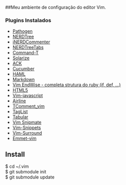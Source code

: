 ##Meu ambiente de configuração do editor Vim.

### Plugins Instalados

- [Pathogen](https://github.com/tpope/vim-pathogen)
- [NERDTree](https://github.com/scrooloose/nerdtree)
- [iNERDCommenter](https://github.com/scrooloose/nerdcommenter)
- [NERDTreeTabs](https://github.com/jistr/vim-nerdtree-tabs)
- [Command-T](https://github.com/wincent/Command-T)
- [Solarize](http://ethanschoonover.com/solarized/vim-colors-solarized)
- [ACK](https://github.com/mileszs/ack.vim)
- [Cucumber](https://github.com/tpope/vim-cucumber)
- [HAML](http://www.vim.org/scripts/script.php?script_id=1773)
- [Markdown](https://github.com/plasticboy/vim-markdown/)
- [Vim EndWise - completa strutura do ruby (if, def, …)](https://github.com/tpope/vim-endwise)
- [HTML5](https://github.com/othree/html5.vim)
- [Vim-javascript](https://github.com/pangloss/vim-javascript)
- [Airline](https://github.com/bling/vim-airline)
- [TComment_vim](https://github.com/tomtom/tcomment_vim)
- [TagList](https://github.com/vim-scripts/taglist.vim)
- [Tabular](https://github.com/godlygeek/tabular)
- [Vim Snipmate](https://github.com/garbas/vim-snipmate)
- [Vim-Snippets](https://github.com/honza/vim-snippets)
- [Vim-Surround](https://github.com/tpope/vim-surround)
- [Emmet-vim](https://github.com/mattn/emmet-vim)

## Install
$ cd ~/.vim  
$ git submodule init  
$ git submodule update
